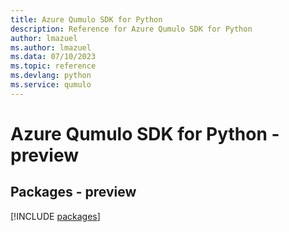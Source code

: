 ```yaml
---
title: Azure Qumulo SDK for Python
description: Reference for Azure Qumulo SDK for Python
author: lmazuel
ms.author: lmazuel
ms.data: 07/10/2023
ms.topic: reference
ms.devlang: python
ms.service: qumulo
---
```

# Azure Qumulo SDK for Python - preview
## Packages - preview
[!INCLUDE [packages](qumulo-index.md)]